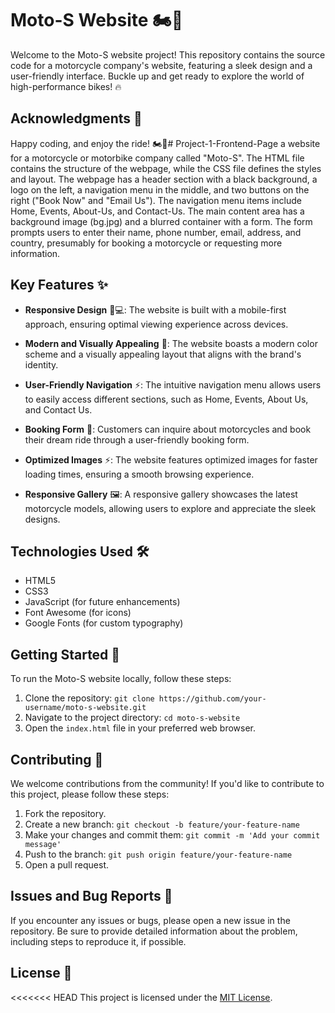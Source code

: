 # Moto-S Website 🏍️💨

Welcome to the Moto-S website project! This repository contains the source code for a motorcycle company's website, featuring a sleek design and a user-friendly interface. Buckle up and get ready to explore the world of high-performance bikes! 🔥

## Acknowledgments 🙏

Happy coding, and enjoy the ride! 🏍️🌟# Project-1-Frontend-Page
 a website for a motorcycle or motorbike company called "Moto-S". The HTML file contains the structure of the webpage, while the CSS file defines the styles and layout.  The webpage has a header section with a black background, a logo on the left, a navigation menu in the middle, and two buttons on the right ("Book Now" and "Email Us"). The navigation menu items include Home, Events, About-Us, and Contact-Us.  The main content area has a background image (bg.jpg) and a blurred container with a form. The form prompts users to enter their name, phone number, email, address, and country, presumably for booking a motorcycle or requesting more information.

## Key Features ✨

- **Responsive Design** 📱💻: The website is built with a mobile-first approach, ensuring optimal viewing experience across devices.

- **Modern and Visually Appealing** 🎨: The website boasts a modern color scheme and a visually appealing layout that aligns with the brand's identity.

- **User-Friendly Navigation** ⚡️: The intuitive navigation menu allows users to easily access different sections, such as Home, Events, About Us, and Contact Us.

- **Booking Form** 📝: Customers can inquire about motorcycles and book their dream ride through a user-friendly booking form.

- **Optimized Images** ⚡️: The website features optimized images for faster loading times, ensuring a smooth browsing experience.

- **Responsive Gallery** 🖼️: A responsive gallery showcases the latest motorcycle models, allowing users to explore and appreciate the sleek designs.

## Technologies Used 🛠️

- HTML5
- CSS3
- JavaScript (for future enhancements)
- Font Awesome (for icons)
- Google Fonts (for custom typography)

## Getting Started 🚀

To run the Moto-S website locally, follow these steps:

1. Clone the repository: `git clone https://github.com/your-username/moto-s-website.git`
2. Navigate to the project directory: `cd moto-s-website`
3. Open the `index.html` file in your preferred web browser.

## Contributing 🤝

We welcome contributions from the community! If you'd like to contribute to this project, please follow these steps:

1. Fork the repository.
2. Create a new branch: `git checkout -b feature/your-feature-name`
3. Make your changes and commit them: `git commit -m 'Add your commit message'`
4. Push to the branch: `git push origin feature/your-feature-name`
5. Open a pull request.

## Issues and Bug Reports 🐞

If you encounter any issues or bugs, please open a new issue in the repository. Be sure to provide detailed information about the problem, including steps to reproduce it, if possible.

## License 📄

<<<<<<< HEAD
This project is licensed under the [MIT License](LICENSE).
